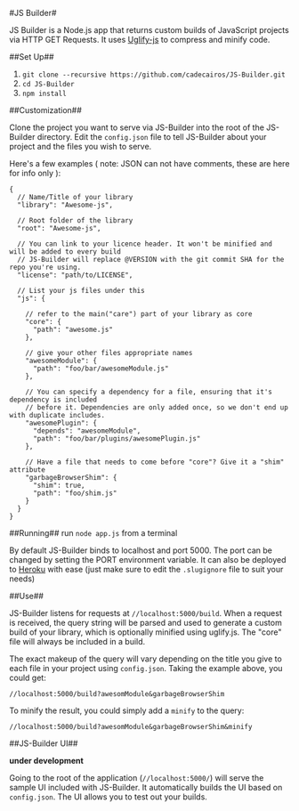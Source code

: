 #JS Builder#

JS Builder is a Node.js app that returns custom builds of JavaScript projects via HTTP GET Requests. It uses [Uglify-js](https://github.com/mishoo/UglifyJS2) to compress and minify code.

##Set Up##

1. `git clone --recursive https://github.com/cadecairos/JS-Builder.git`
2. `cd JS-Builder`
3. `npm install`

##Customization##

Clone the project you want to serve via JS-Builder into the root of the JS-Builder directory.
Edit the `config.json` file to tell JS-Builder about your project and the files you wish to serve.

Here's a few examples ( note: JSON can not have comments, these are here for info only ):

    {
      // Name/Title of your library
      "library": "Awesome-js",

      // Root folder of the library
      "root": "Awesome-js",

      // You can link to your licence header. It won't be minified and will be added to every build
      // JS-Builder will replace @VERSION with the git commit SHA for the repo you're using.
      "license": "path/to/LICENSE",

      // List your js files under this
      "js": {

        // refer to the main("care") part of your library as core
        "core": {
          "path": "awesome.js"
        },

        // give your other files appropriate names
        "awesomeModule": {
          "path": "foo/bar/awesomeModule.js"
        },

        // You can specify a dependency for a file, ensuring that it's dependency is included
        // before it. Dependencies are only added once, so we don't end up with duplicate includes.
        "awesomePlugin": {
          "depends": "awesomeModule",
          "path": "foo/bar/plugins/awesomePlugin.js"
        },

        // Have a file that needs to come before "core"? Give it a "shim" attribute
        "garbageBrowserShim": {
          "shim": true,
          "path": "foo/shim.js"
        }
      }
    }

##Running##
run `node app.js` from a terminal

By default JS-Builder binds to localhost and port 5000. The port can be changed by setting the PORT environment variable.
It can also be deployed to [Heroku](http://www.heroku.com) with ease (just make sure to edit the `.slugignore` file to suit your needs)

##Use##

JS-Builder listens for requests at `//localhost:5000/build`. When a request is received, the query string will be parsed and used to generate a custom build of your library, which is optionally minified using uglify.js. The "core" file will always be included in a build.

The exact makeup of the query will vary depending on the title you give to each file in your project using `config.json`. Taking the example above, you could get:

`//localhost:5000/build?awesomModule&garbageBrowserShim`

To minify the result, you could simply add a `minify` to the query:

`//localhost:5000/build?awesomModule&garbageBrowserShim&minify`

##JS-Builder UI##

**under development**

Going to the root of the application (`//localhost:5000/`) will serve the sample UI included with JS-Builder. It automatically builds the UI based on `config.json`. The UI allows you to test out your builds.

